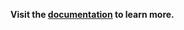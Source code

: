 **Visit the [documentation](https://docs.mindsdb.com/integrations/ai-engines/anthropic) to learn more.**
